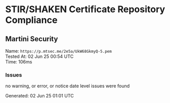 # STIR/SHAKEN Certificate Repository Compliance

## Martini Security

Name: `https://p.mtsec.me/2e5a/UkW68GkmyQ-5.pem`\
Tested At: 02 Jun 25 00:54 UTC\
Time: 106ms

### Issues

no warning, or error, or notice date level issues were found

Generated: 02 Jun 25 01:01 UTC